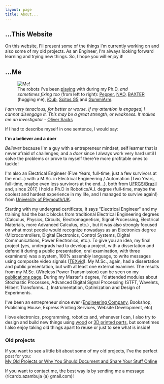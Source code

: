```yaml
---
layout: page
title: About...
---
```

## ...This Website
On this website, I'll present some of the things I'm currently working on and also some of my old projects. As an Engineer, I'm always looking forward learning and trying new things. So, I hope you will enjoy it!

<a id="me"></a><!-- Idea from=> http://stackoverflow.com/a/15617813 -->
## ...Me
<figure>
  <img src="{{ site.url }}/public/images/me_and_robots_full.jpg?style=centerme" alt="Me!">
  <figcaption>The robots I've been <a href="https://www.youtube.com/watch?v=ZhhRfQ5l3qE">playing</a> with during my Ph.D, <i>and sometimes fixing too</i> (from left to right): <a href="https://www.ald.softbankrobotics.com/en/cool-robots/pepper">Pepper</a>, <a href="https://www.ald.softbankrobotics.com/en/cool-robots/nao">NAO</a>, <a href="http://www.rethinkrobotics.com/baxter/">BAXTER</a> (hugging me), <a href="http://www.icub.org/">iCub</a>, <a href="http://www.metralabs.com/en/research">Scitos G5</a> and <a href="http://mstoelen.github.io/GummiArm/">GummiArm</a>.</figcaption>
</figure>

<div class="message">
<i>I am very tenacious, for better or worse. If my attention is engaged, I cannot disengage it. This may be a great strength, or weakness. It makes me an investigator</i>
- <a href="https://www.scientificamerican.com/article/oliver-sacks-who-depicted-brain-disorder-sufferers-humanity-dies/">Oliver Sacks</a>
</div>

If I had to describe myself in one sentence, I would say: 

<div class="message">
<b>I'm a believer and a doer</b>
</div>

*Believer* because I'm a guy with a entrepreneur mindset, self learner that is never afraid of challenges;  and a *doer* since I always work very hard until I solve the problems or prove to myself there're more profitable ones to tackle!  

I'm also an Electrical Engineer (Five Years, full-time, just a few survivors at the end...) with a M.Sc. in Electrical Engineering / Automation (Two Years, full-time, maybe even less survivors at the end...), both from [UFRGS/Brazil](http://www.ufrgs.br/english/home) and, since 2017, I hold a Ph.D in Robotics/A.I. degree (full-time, maybe the coolest and hardest experience in my life, and I managed to survive again!) from [University of Plymouth/UK](https://www.plymouth.ac.uk/). 


Starting with my undergrad certificate, it says "Electrical Engineer" and my training had the basic blocks from traditional Electrical Engineering degrees (Calculus, Physics, Circuits, Electromagnetism, Signal Processing, Electrical Materials, more Advanced Calculus, etc.) , but it was also strongly focused on what most people would recognize nowadays as an Electronics degree (Microcontrollers, Digital Electronics, Control Systems, Digital Communications, Power Electronics, etc.). To give you an idea, my final project (yes, undergrads had to develop a project, with a dissertation and defend it during a public presentation, oral examination, with three examiners) was a system, 100% assembly language, to write messages using composite video signals ([TEXvid](https://github.com/ricardodeazambuja/TEXvid)). My M.Sc., again, had a dissertation and public presentation, but with at least one external examiner. The results from my M.Sc. (Wireless Power Transmission) can be seen on my [publications page](../publications/). During my Master's degree, I'd attended modules about Stochastic Processes, Advanced Digital Signal Processing (STFT, Wavelets, Hilbert Transforms...), Instrumentation, Optimization and Design of Experiments.  

I've been an entrepreneur since ever ([Engineering Company](http://ricardodeazambuja.com/azamec/index_e.html), Bookshop, Publishing House, Express Printing Services, Website Development, etc) 

I love electronics, programming, robotics and, whenever I can, I also try to design and build new things using [wood](../public/images/MyRadialRouter.jpg?style=centerme) or [3D printed parts](http://www.thingiverse.com/ricardodeazambuja/designs), but sometimes I also enjoy taking old things apart to reuse or just to see what is inside!

<a id="old_projects"></a>
### Old projects
If you want to see a little bit about some of my old projects, I've the perfect post for you:  
[My Old Projects or Why You Should Document and Share Your Stuff Online](../projects/2016/12/19/old_projects/)


<p class="message">
If you want to contact me, the best way is by sending me a message (ricardo.azambuja (a) gmail.com)!
</p>
